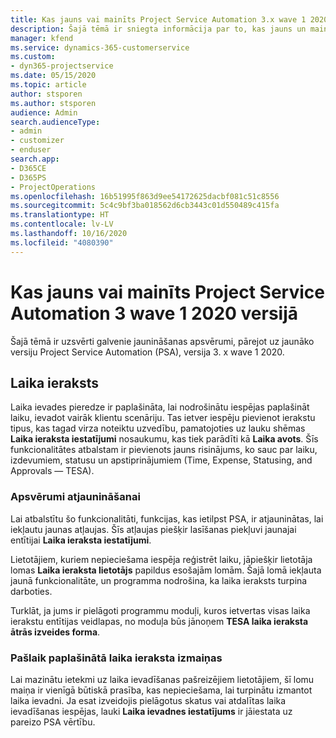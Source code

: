 ```yaml
---
title: Kas jauns vai mainīts Project Service Automation 3.x wave 1 2020 versijā
description: Šajā tēmā ir sniegta informācija par to, kas jauns un mainīts Project Service Automation 3. versijā, wave 1 2020.
manager: kfend
ms.service: dynamics-365-customerservice
ms.custom:
- dyn365-projectservice
ms.date: 05/15/2020
ms.topic: article
author: stsporen
ms.author: stsporen
audience: Admin
search.audienceType:
- admin
- customizer
- enduser
search.app:
- D365CE
- D365PS
- ProjectOperations
ms.openlocfilehash: 16b51995f863d9ee54172625dacbf081c51c8556
ms.sourcegitcommit: 5c4c9bf3ba018562d6cb3443c01d550489c415fa
ms.translationtype: HT
ms.contentlocale: lv-LV
ms.lasthandoff: 10/16/2020
ms.locfileid: "4080390"
---
```

# <a name="whats-new-or-changed-in-project-service-automation-version-3-wave-1-2020"></a>Kas jauns vai mainīts Project Service Automation 3 wave 1 2020 versijā
Šajā tēmā ir uzsvērti galvenie jaunināšanas apsvērumi, pārejot uz jaunāko versiju Project Service Automation (PSA), versija 3. x wave 1 2020.

## <a name="time-entry"></a>Laika ieraksts
Laika ievades pieredze ir paplašināta, lai nodrošinātu iespējas paplašināt laiku, ievadot vairāk klientu scenāriju. Tas ietver iespēju pievienot ierakstu tipus, kas tagad virza noteiktu uzvedību, pamatojoties uz lauku shēmas **Laika ieraksta iestatījumi** nosaukumu, kas tiek parādīti kā **Laika avots**. Šīs funkcionalitātes atbalstam ir pievienots jauns risinājums, ko sauc par laiku, izdevumiem, statusu un apstiprinājumiem (Time, Expense, Statusing, and Approvals — TESA).

### <a name="upgrade-consideration"></a>Apsvērumi atjaunināšanai
Lai atbalstītu šo funkcionalitāti, funkcijas, kas ietilpst PSA, ir atjauninātas, lai iekļautu jaunas atļaujas. Šīs atļaujas piešķir lasīšanas piekļuvi jaunajai entītijai **Laika ieraksta iestatījumi**.

Lietotājiem, kuriem nepieciešama iespēja reģistrēt laiku, jāpiešķir lietotāja lomas **Laika ieraksta lietotājs** papildus esošajām lomām. Šajā lomā iekļauta jaunā funkcionalitāte, un programma nodrošina, ka laika ieraksts turpina darboties.

Turklāt, ja jums ir pielāgoti programmu moduļi, kuros ietvertas visas laika ierakstu entītijas veidlapas, no moduļa būs jānoņem **TESA laika ieraksta ātrās izveides forma**.

### <a name="currently-extended-time-entry-changes"></a>Pašlaik paplašinātā laika ieraksta izmaiņas
Lai mazinātu ietekmi uz laika ievadīšanas pašreizējiem lietotājiem, šī lomu maiņa ir vienīgā būtiskā prasība, kas nepieciešama, lai turpinātu izmantot laika ievadni. Ja esat izveidojis pielāgotus skatus vai atdalītas laika ievadīšanas iespējas, lauki **Laika ievadnes iestatījums** ir jāiestata uz pareizo PSA vērtību.
